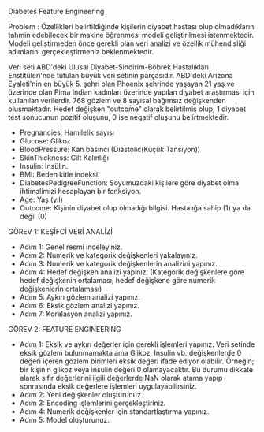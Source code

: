  Diabetes Feature Engineering


 Problem : Özellikleri belirtildiğinde kişilerin diyabet hastası olup olmadıklarını tahmin edebilecek bir makine öğrenmesi modeli geliştirilmesi
 istenmektedir. Modeli geliştirmeden önce gerekli olan veri analizi ve özellik mühendisliği adımlarını gerçekleştirmeniz beklenmektedir.

 Veri seti ABD'deki Ulusal Diyabet-Sindirim-Böbrek Hastalıkları Enstitüleri'nde tutulan büyük veri setinin parçasıdır.
 ABD'deki Arizona Eyaleti'nin en büyük 5. şehri olan Phoenix şehrinde yaşayan 21 yaş ve üzerinde olan Pima Indian kadınları
 üzerinde yapılan diyabet araştırması için kullanılan verilerdir. 768 gözlem ve 8 sayısal bağımsız değişkenden oluşmaktadır.
 Hedef değişken "outcome" olarak belirtilmiş olup; 1 diyabet test sonucunun pozitif oluşunu, 0 ise negatif oluşunu belirtmektedir.

- Pregnancies: Hamilelik sayısı
- Glucose: Glikoz
- BloodPressure: Kan basıncı (Diastolic(Küçük Tansiyon))
- SkinThickness: Cilt Kalınlığı
- Insulin: İnsülin.
- BMI: Beden kitle indeksi.
- DiabetesPedigreeFunction: Soyumuzdaki kişilere göre diyabet olma ihtimalimizi hesaplayan bir fonksiyon.
- Age: Yaş (yıl)
- Outcome: Kişinin diyabet olup olmadığı bilgisi. Hastalığa sahip (1) ya da değil (0)


 GÖREV 1: KEŞİFCİ VERİ ANALİZİ
 - Adım 1: Genel resmi inceleyiniz.
 - Adım 2: Numerik ve kategorik değişkenleri yakalayınız.
 - Adım 3:  Numerik ve kategorik değişkenlerin analizini yapınız.
 - Adım 4: Hedef değişken analizi yapınız. (Kategorik değişkenlere göre hedef değişkenin ortalaması, hedef değişkene göre numerik değişkenlerin ortalaması)
 - Adım 5: Aykırı gözlem analizi yapınız.
 - Adım 6: Eksik gözlem analizi yapınız.
 - Adım 7: Korelasyon analizi yapınız.

 GÖREV 2: FEATURE ENGINEERING
 - Adım 1:  Eksik ve aykırı değerler için gerekli işlemleri yapınız. Veri setinde eksik gözlem bulunmamakta ama Glikoz, Insulin vb.
            değişkenlerde 0 değeri içeren gözlem birimleri eksik değeri ifade ediyor olabilir. Örneğin; bir kişinin glikoz veya insulin değeri
            0 olamayacaktır. Bu durumu dikkate alarak sıfır değerlerini ilgili değerlerde NaN olarak atama yapıp sonrasında eksik değerlere
            işlemleri uygulayabilirsiniz.
 - Adım 2: Yeni değişkenler oluşturunuz.
 - Adım 3: Encoding işlemlerini gerçekleştiriniz.
 - Adım 4: Numerik değişkenler için standartlaştırma yapınız.
 - Adım 5: Model oluşturunuz.
